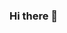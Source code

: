 ### Hi there 👋

<!--
**h4cky-sys/h4cky-sys** is a ✨ _special_ ✨ repository because its `README.md` (this file) appears on your GitHub profile.

🔭 i'm currently working on various personal projects 
- 🌱 i’m currently learning computer engineering 
- 👯 i’m looking to collaborate with community devs

![h4cky-sys GitHub stats](https://github-readme-stats.vercel.app/api?username=h4cky-sys&count_private=true&show_icons=true&theme=midnight-purple)

[![Top Langs](https://github-readme-stats.vercel.app/api/top-langs/?username=h4cky-sys&hide_progress=true)](https://github.com/h4cky-sys/github-readme-stats)

![github-contribution-grid-snake](https://user-images.githubusercontent.com/106864876/179424426-29262e35-ab7b-4701-8ce3-8ed7db3d592b.svg)
